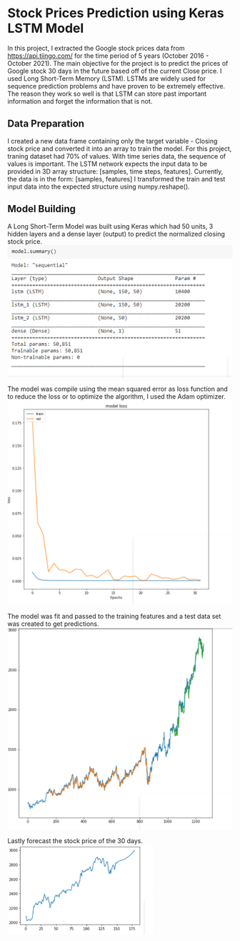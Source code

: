 # Stock Prices Prediction using Keras LSTM Model

In this project, I extracted the Google stock prices data from https://api.tiingo.com/ for the time period of 5 years (October 2016 - October 2021). The main objective for the project is to predict the prices of Google stock 30 days in the future based off of the current Close price. I used Long Short-Term Memory (LSTM). LSTMs are widely used for sequence prediction problems and have proven to be extremely effective. The reason they work so well is that LSTM can store past important information and forget the information that is not.

## Data Preparation
I created a new data frame containing only the target variable - Closing stock price and converted it into an array to train the model. For this project, traning dataset had 70% of values. With time series data, the sequence of values is important. The LSTM network expects the input data to be provided in 3D array structure: [samples, time steps, features]. Currently, the data is in the form: [samples, features] I transformed the train and test input data into the expected structure using numpy.reshape().

## Model Building
A Long Short-Term Model was built using Keras which had 50 units, 3 hidden layers and a dense layer (output) to predict the normalized closing stock price.
![Model Summary](https://github.com/kshitij-raj/Stock-Price-Prediction-LSTM/blob/main/PNG_Files/ModelSummary.png)

The model was compile using the mean squared error as loss function and to reduce the loss or to optimize the algorithm, I used the Adam optimizer.
![Model Loss Score](https://github.com/kshitij-raj/Stock-Price-Prediction-LSTM/blob/main/PNG_Files/ModelLoss.png)

The model was fit and passed to the training features and a test data set was created to get predictions.
![Model Prediction](https://github.com/kshitij-raj/Stock-Price-Prediction-LSTM/blob/main/PNG_Files/ModelPrediction.png)

Lastly forecast the stock price of the 30 days.
![Model Forecast](https://github.com/kshitij-raj/Stock-Price-Prediction-LSTM/blob/main/PNG_Files/ModelForcast.png)
